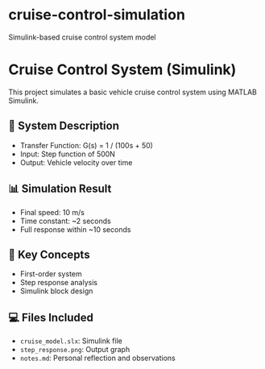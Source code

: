 # cruise-control-simulation
Simulink-based cruise control system model
# Cruise Control System (Simulink)

This project simulates a basic vehicle cruise control system using MATLAB Simulink.

## 🔧 System Description
- Transfer Function: G(s) = 1 / (100s + 50)
- Input: Step function of 500N
- Output: Vehicle velocity over time

## 📊 Simulation Result
- Final speed: 10 m/s
- Time constant: ~2 seconds
- Full response within ~10 seconds

## 🧠 Key Concepts
- First-order system
- Step response analysis
- Simulink block design

## 💻 Files Included
- `cruise_model.slx`: Simulink file
- `step_response.png`: Output graph
- `notes.md`: Personal reflection and observations
